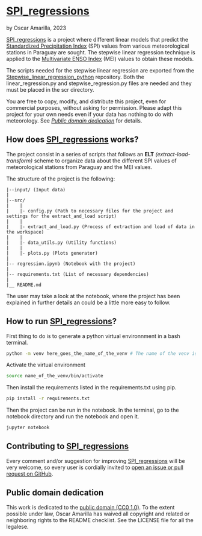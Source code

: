 # [SPI_regressions](https://github.com/Oscar-Amarilla/SPI_regressions)

by Oscar Amarilla, 2023

[SPI_regressions](https://github.com/Oscar-Amarilla/SPI_regressions) is a project where different linear models that predict the [Standardized Precipitation Index](https://climatedataguide.ucar.edu/climate-data/standardized-precipitation-index-spi) (SPI) values from various meteorological stations in Paraguay are sought. The stepwise linear regression technique is applied to the [Multivariate ENSO Index](https://psl.noaa.gov/enso/mei/) (MEI) values to obtain these models.

The scripts needed for the stepwise linear regression are exported from the [Stepwise_linear_regression_python](https://github.com/Oscar-Amarilla/Stepwise_linear_regresion_python) repository. Both the linear_regression.py and stepwise_regression.py files are needed and they must be placed in the scr directory.

You are free to copy, modify, and distribute this project, even for commercial purposes, without asking for permission. Please adapt this project for your own needs even if your data has nothing to do with meteorology. See *[Public domain dedication](https://github.com/ddbeck/readme-checklist#public-domain-dedication)* for details.

## How does [SPI_regressions](https://github.com/Oscar-Amarilla/SPI_regressions) works?

The project consist in a series of scripts that follows an **ELT** _(extract-load-transform)_ scheme to organize data about the different SPI values of meteorological stations from Paraguay and the MEI values.

The structure of the project is the following:

```
|--input/ (Input data)
|
|--src/
|    |
|    |- config.py (Path to necessary files for the project and settings for the extract_and_load script)
|    |
|    |- extract_and_load.py (Process of extraction and load of data in the workspace)
|    |
|    |- data_utils.py (Utility functions)
|    |
|    |- plots.py (Plots generator)
|
|-- regression.ipynb (Notebook with the project) 
|
|-- requirements.txt (List of necessary dependencies)
|
|__ README.md 
```

The user may take a look at the notebook, where the project has been explained in further details an could be a little more easy to follow.

## How to run [SPI_regressions](https://github.com/Oscar-Amarilla/SPI_regressions)?

First thing to do is to generate a python virtual environnment in a bash terminal.
```bash
python -m venv here_goes_the_name_of_the_venv # The name of the venv is up to the user.
```
Activate the virtual environment
```bash
source name_of_the_venv/bin/activate
```
Then install the requirements listed in the requirements.txt using pip.
```bash
pip install -r requirements.txt
```
Then the project can be run in the notebook. In the terminal, go to the notebook directory and run the notebook and open it.
```bash
jupyter notebook
```
## Contributing to [SPI_regressions](https://github.com/Oscar-Amarilla/SPI_regressions)

Every comment and/or suggestion for improving [SPI_regressions](https://github.com/Oscar-Amarilla/SPI_regressions) will be very welcome, so every user is cordially invited to [open an issue or pull request on GitHub](https://github.com/Oscar-Amarilla/SPI_regressions/issues).

## Public domain dedication

This work is dedicated to the [public domain (CC0 1.0)](https://creativecommons.org/publicdomain/zero/1.0/). To the extent possible under law, Oscar Amarilla has waived all copyright and related or neighboring rights to the README checklist. See the LICENSE file for all the legalese.